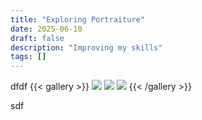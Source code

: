 ```yaml
---
title: "Exploring Portraiture"
date: 2025-06-10
draft: false
description: "Improving my skills"
tags: []
---
```

dfdf
{{< gallery >}}
<img src="images/01.jpg" class="grid-w50 md:grid-w33 xl:grid-w25" />
<img src="images/02.jpg" class="grid-w50 md:grid-w33 xl:grid-w25" />
<img src="images/03.jpg" class="grid-w50 md:grid-w33 xl:grid-w25" />
{{< /gallery >}}


sdf